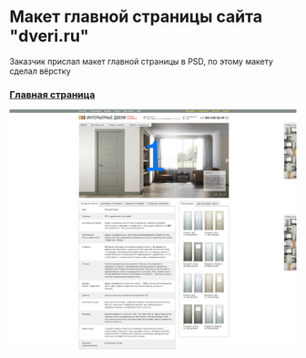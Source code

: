 # Макет главной страницы сайта "dveri.ru"

Заказчик прислал макет главной страницы в PSD, по этому макету сделал вёрстку

### [Главная страница](http://enrikolabriko.github.io/Doors/index.html "Главная страница")

![Главная страница](screenshots/index.png)
